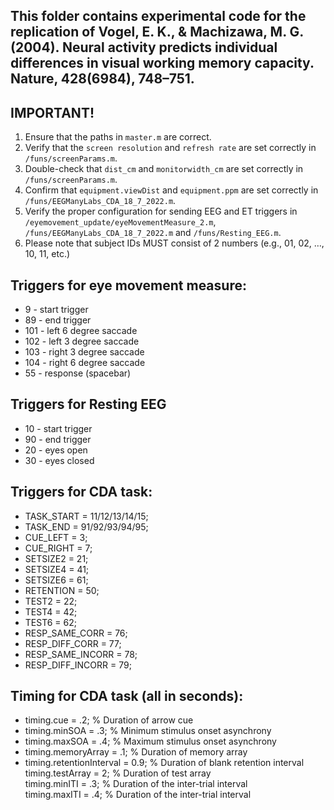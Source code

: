 ## This folder contains experimental code for the replication of Vogel, E. K., & Machizawa, M. G. (2004). Neural activity predicts individual differences in visual working memory capacity. Nature, 428(6984), 748–751.

## IMPORTANT!
1. Ensure that the paths in `master.m` are correct.
2. Verify that the `screen resolution` and `refresh rate` are set correctly in `/funs/screenParams.m`.
3. Double-check that `dist_cm` and `monitorwidth_cm` are set correctly in `/funs/screenParams.m`.
4. Confirm that `equipment.viewDist` and `equipment.ppm` are set correctly in `/funs/EEGManyLabs_CDA_18_7_2022.m`.
5. Verify the proper configuration for sending EEG and ET triggers in `/eyemovement_update/eyeMovementMeasure_2.m`, `/funs/EEGManyLabs_CDA_18_7_2022.m` and `/funs/Resting_EEG.m`.
6. Please note that subject IDs MUST consist of 2 numbers (e.g., 01, 02, …, 10, 11, etc.)


## Triggers for eye movement measure:

* 9 - start trigger
* 89 - end trigger
* 101 - left 6 degree saccade
* 102 - left 3 degree saccade
* 103 - right 3 degree saccade
* 104 - right 6 degree saccade
* 55 - response (spacebar)

## Triggers for Resting EEG

* 10 - start trigger
* 90 - end trigger
* 20 - eyes open
* 30 - eyes closed

## Triggers for CDA task:

* TASK_START = 11/12/13/14/15;
* TASK_END = 91/92/93/94/95;
* CUE_LEFT = 3;
* CUE_RIGHT = 7;
* SETSIZE2 = 21;
* SETSIZE4 = 41;
* SETSIZE6 = 61;
* RETENTION = 50;
* TEST2 = 22;
* TEST4 = 42;
* TEST6 = 62;
* RESP_SAME_CORR = 76;
* RESP_DIFF_CORR = 77;
* RESP_SAME_INCORR = 78;
* RESP_DIFF_INCORR = 79;

## Timing for CDA task (all in seconds):
* timing.cue = .2;                    % Duration of arrow cue
* timing.minSOA = .3;                 % Minimum stimulus onset asynchrony
* timing.maxSOA = .4;                 % Maximum stimulus onset asynchrony
* timing.memoryArray = .1;            % Duration of memory array
* timing.retentionInterval = 0.9;     % Duration of blank retention interval
timing.testArray = 2;               % Duration of test array                 
timing.minITI = .3;                 % Duration of the inter-trial interval     
timing.maxITI = .4;                 % Duration of the inter-trial interval
